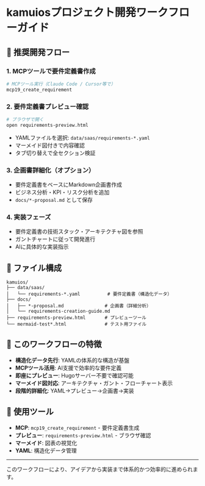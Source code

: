 # kamuiosプロジェクト開発ワークフローガイド

## 🔄 推奨開発フロー

### 1. MCPツールで要件定義書作成
```bash
# MCPツール実行（Claude Code / Cursor等で）
mcp19_create_requirement
```

### 2. 要件定義書プレビュー確認
```bash
# ブラウザで開く
open requirements-preview.html
```
- YAMLファイルを選択: `data/saas/requirements-*.yaml`
- マーメイド図付きで内容確認
- タブ切り替えで全セクション検証

### 3. 企画書詳細化（オプション）
- 要件定義書をベースにMarkdown企画書作成
- ビジネス分析・KPI・リスク分析を追加
- `docs/*-proposal.md` として保存

### 4. 実装フェーズ
- 要件定義書の技術スタック・アーキテクチャ図を参照
- ガントチャートに従って開発進行
- AIに具体的な実装指示

## 📁 ファイル構成

```
kamuios/
├── data/saas/
│   └── requirements-*.yaml          # 要件定義書（構造化データ）
├── docs/
│   ├── *-proposal.md               # 企画書（詳細分析）
│   └── requirements-creation-guide.md
├── requirements-preview.html       # プレビューツール
└── mermaid-test*.html              # テスト用ファイル
```

## 🎯 このワークフローの特徴

- **構造化データ先行**: YAMLの体系的な構造が基盤
- **MCPツール活用**: AI支援で効率的な要件定義
- **即座にプレビュー**: Hugoサーバー不要で確認可能
- **マーメイド図対応**: アーキテクチャ・ガント・フローチャート表示
- **段階的詳細化**: YAML→プレビュー→企画書→実装

## 🔧 使用ツール

- **MCP**: `mcp19_create_requirement` - 要件定義書生成
- **プレビュー**: `requirements-preview.html` - ブラウザ確認
- **マーメイド**: 図表の視覚化
- **YAML**: 構造化データ管理

---

このワークフローにより、アイデアから実装まで体系的かつ効率的に進められます。
